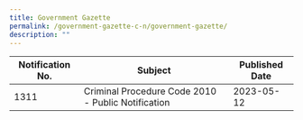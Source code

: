 ```yaml
---
title: Government Gazette
permalink: /government-gazette-c-n/government-gazette/
description: ""
---
```



| Notification No. | Subject | Published Date |
| ------- | -------- | -------- |
| 1311    | Criminal Procedure Code 2010 - Public Notification | 2023-05-12 |

